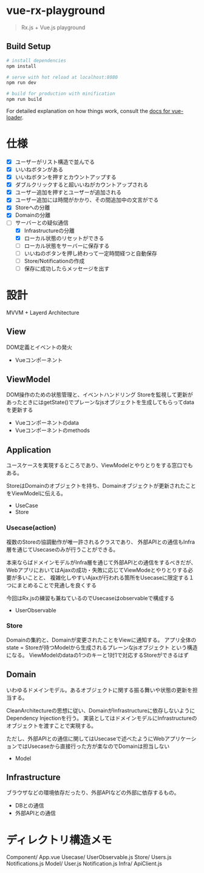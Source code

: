 # vue-rx-playground

> Rx.js + Vue.js playground

## Build Setup

``` bash
# install dependencies
npm install

# serve with hot reload at localhost:8080
npm run dev

# build for production with minification
npm run build
```

For detailed explanation on how things work, consult the [docs for vue-loader](http://vuejs.github.io/vue-loader).

# 仕様
- [x] ユーザーがリスト構造で並んでる
- [x] いいねボタンがある
- [x] いいねボタンを押すとカウントアップする
- [x] ダブルクリックすると超いいねがカウントアップされる
- [x] ユーザー追加を押すとユーザーが追加される
- [x] ユーザー追加には時間がかかり、その間追加中の文言がでる
- [x] Storeへの分離
- [x] Domainの分離
- [ ] サーバーとの疑似通信
  - [x] Infrastructureの分離
  - [x] ローカル状態のリセットができる
  - [ ] ローカル状態をサーバーに保存する
  - [ ] いいねのボタンを押し終わって一定時間経つと自動保存
  - [ ] Store/Notificationの作成
  - [ ] 保存に成功したらメッセージを出す

# 設計
MVVM + Layerd Architecture

## View
DOM定義とイベントの発火

- Vueコンポーネント

## ViewModel
DOM操作のための状態管理と、イベントハンドリング
Storeを監視して更新があったときにはgetState()でプレーンなjsオブジェクトを生成してもらってdataを更新する

- Vueコンポーネントのdata
- Vueコンポーネントのmethods

## Application
ユースケースを実現するところであり、ViewModelとやりとりをする窓口でもある。

StoreはDomainのオブジェクトを持ち、Domainオブジェクトが更新されたことをViewModelに伝える。

- UseCase
- Store

### Usecase(action)
複数のStoreの協調動作が唯一許されるクラスであり、
外部APIとの通信もInfra層を通じてUsecaseのみが行うことができる。

本来ならばドメインモデルがInfra層を通じて外部APIとの通信をするべきだが、WebアプリにおいてはAjaxの成功・失敗に応じてViewModeとやりとりする必要が多いことと、
複雑化しやすいAjaxが行われる箇所をUsecaseに限定する１つにまとめることで見通しを良くする

今回はRx.jsの練習も兼ねているのでUsecaseはobservableで構成する

- UserObservable

### Store
Domainの集約と、Domainが変更されたことをViewに通知する。
アプリ全体のstate = Storeが持つModelから生成されるプレーンなjsオブジェクト
という構造になる。
ViewModelのdataの1つのキーと1対1で対応するStoreができるはず

## Domain
いわゆるドメインモデル。あるオブジェクトに関する振る舞いや状態の更新を担当する。

CleanArchitectureの思想に従い、DomainがInfrastructureに依存しないようにDependency Injectionを行う。
実装としてはドメインモデルにInfrastructureのオブジェクトを渡すことで実現する。

ただし、外部APIとの通信に関してはUsecaseで述べたようにWebアプリケーションではUsecaseから直接行った方が楽なのでDomainは担当しない

- Model

## Infrastructure
ブラウザなどの環境依存だったり、外部APIなどの外部に依存するもの。

- DBとの通信
- 外部APIとの通信

# ディレクトリ構造メモ

Component/
  App.vue
Usecase/
  UserObservable.js
Store/
  Users.js
  Notifications.js
Model/
  User.js
  Notification.js
Infra/
  ApiClient.js
